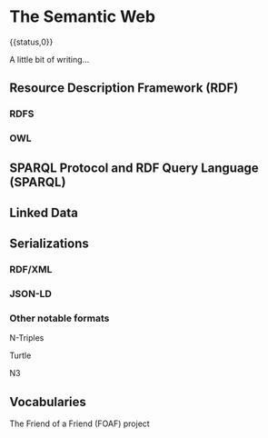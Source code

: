 # The Semantic Web

{{status,0}}

A little bit of writing...

## Resource Description Framework (RDF)

### RDFS

### OWL

## SPARQL Protocol and RDF Query Language (SPARQL)

## Linked Data

## Serializations

### RDF/XML

### JSON-LD

### Other notable formats

N-Triples

Turtle

N3

## Vocabularies

The Friend of a Friend (FOAF) project





